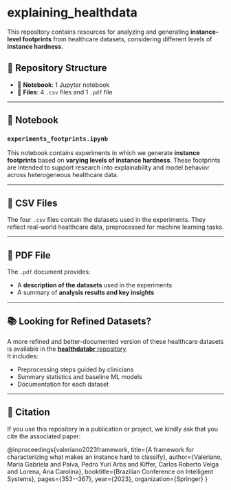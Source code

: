 # explaining_healthdata

This repository contains resources for analyzing and generating **instance-level footprints** from healthcare datasets, considering different levels of **instance hardness**.

## 📁 Repository Structure

- 🧪 **Notebook**: 1 Jupyter notebook
- 📄 **Files**: 4 `.csv` files and 1 `.pdf` file

---

## 📓 Notebook

### `experiments_footprints.ipynb`

This notebook contains experiments in which we generate **instance footprints** based on **varying levels of instance hardness**. These footprints are intended to support research into explainability and model behavior across heterogeneous healthcare data.

---

## 📂 CSV Files

The four `.csv` files contain the datasets used in the experiments. They reflect real-world healthcare data, preprocessed for machine learning tasks.

---

## 📄 PDF File

The `.pdf` document provides:

- A **description of the datasets** used in the experiments
- A summary of **analysis results and key insights**

---

## 📚 Looking for Refined Datasets?

A more refined and better-documented version of these healthcare datasets is available in the [**healthdatabr** repository](https://github.com/gabivaleriano/healthdatabr).  
It includes:

- Preprocessing steps guided by clinicians  
- Summary statistics and baseline ML models  
- Documentation for each dataset  

---

## 📢 Citation

If you use this repository in a publication or project, we kindly ask that you cite the associated paper:  

@inproceedings{valeriano2023framework,
  title={A framework for characterizing what makes an instance hard to classify},
  author={Valeriano, Maria Gabriela and Paiva, Pedro Yuri Arbs and Kiffer, Carlos Roberto Veiga and Lorena, Ana Carolina},
  booktitle={Brazilian Conference on Intelligent Systems},
  pages={353--367},
  year={2023},
  organization={Springer}
}



